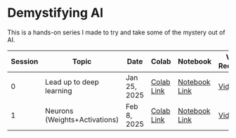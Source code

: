 # Demystifying AI

This is a hands-on series I made to try and take some of the mystery out of AI. 

| Session | Topic | Date | Colab | Notebook | Video Recording | NotebookLM Podcast | Notes / Transcript | Chat Transcript |
|---|---|---|---|---|---|---|---|---|
| 0 | Lead up to deep learning | Jan 25, 2025 | [Colab Link](https://colab.research.google.com/drive/1WVh_CPSO0j7OJ_fGrf5TYfoAcCF847zQ?usp=drive_link) | [Notebook Link](https://github.com/patemotter/demystfiying-ai/blob/main/notebooks/session_0.ipynb) | [Video](https://www.dropbox.com/scl/fi/ik2onvj3cmt804e2hcqqd/Session_0_Recording.mp4?rlkey=scz8k6rthgqqd97a6t219j4xz&st=dmf4u7gv&dl=0) | [Podcast](https://notebooklm.google.com/notebook/c5d2634c-9c38-4ee1-a7e4-62028362f648/audio) | [Notes](https://docs.google.com/document/d/177uRFB0aovt76_AWtGl8eyhFkHGuYCqCg7kqGiZRsfk/edit?usp=sharing) | [Chat](https://drive.google.com/file/d/1H7tfysbvebGZqGZZ2luyfK2fUV2T-eGM/view?usp=drive_link) |
| 1 | Neurons (Weights+Activations) | Feb 8, 2025 | [Colab Link](https://colab.research.google.com/drive/1wl702zYjH6a3P6G7zCJqmnCgCoS-IYUn) | [Notebook Link](https://github.com/patemotter/demystfiying-ai/blob/main/notebooks/session_1.ipynb) | [Video](https://www.dropbox.com/scl/fi/vk5fmseqztgrnxlhfektv/Demystifying-AI-2025_02_08-12_57-PST-Recording.mp4?rlkey=tm36azl7oj5obqi9ubzlzytdp&st=43h5bf9o&dl=0) | [Podcast](https://notebooklm.google.com/notebook/622576e7-c6e9-40fc-a25b-8fd3864d2534/audio) | [Notes](https://docs.google.com/document/d/17Q9Z5IRzIGeTNaSVsbH0P7TgH0cdlwgwIsCnVupAcF8/edit?usp=sharing) | None | 
